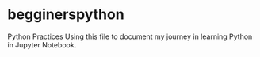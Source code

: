 # begginerspython
Python Practices
Using this file to document my journey in learning Python in Jupyter Notebook. 
